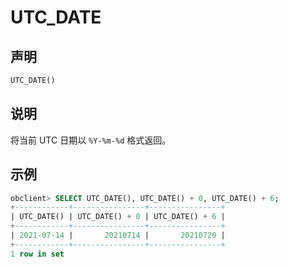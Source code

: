 # UTC_DATE

## 声明

```sql
UTC_DATE()
```

## 说明

将当前 UTC 日期以 `%Y-%m-%d` 格式返回。

## 示例

```sql
obclient> SELECT UTC_DATE(), UTC_DATE() + 0, UTC_DATE() + 6;
+------------+----------------+----------------+
| UTC_DATE() | UTC_DATE() + 0 | UTC_DATE() + 6 |
+------------+----------------+----------------+
| 2021-07-14 |       20210714 |       20210720 |
+------------+----------------+----------------+
1 row in set 
```

